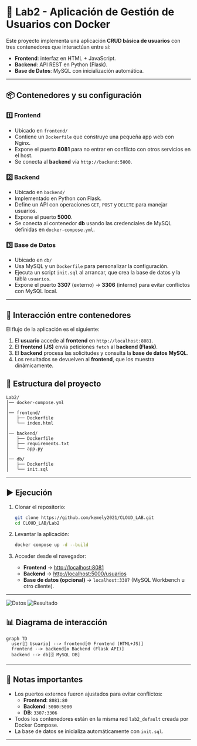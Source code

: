 # 🐳 Lab2 - Aplicación de Gestión de Usuarios con Docker

Este proyecto implementa una aplicación **CRUD básica de usuarios** con tres contenedores que interactúan entre sí:

- **Frontend**: interfaz en HTML + JavaScript.  
- **Backend**: API REST en Python (Flask).  
- **Base de Datos**: MySQL con inicialización automática.  

---

## 📦 Contenedores y su configuración

### 1️⃣ Frontend
- Ubicado en `frontend/`  
- Contiene un `Dockerfile` que construye una pequeña app web con Nginx.  
- Expone el puerto **8081** para no entrar en conflicto con otros servicios en el host.  
- Se conecta al **backend** vía `http://backend:5000`.

### 2️⃣ Backend
- Ubicado en `backend/`  
- Implementado en Python con Flask.  
- Define un API con operaciones `GET`, `POST` y `DELETE` para manejar usuarios.  
- Expone el puerto **5000**.  
- Se conecta al contenedor **db** usando las credenciales de MySQL definidas en `docker-compose.yml`.

### 3️⃣ Base de Datos
- Ubicado en `db/`  
- Usa MySQL y un `Dockerfile` para personalizar la configuración.  
- Ejecuta un script `init.sql` al arrancar, que crea la base de datos y la tabla `usuarios`.  
- Expone el puerto **3307** (externo) → **3306** (interno) para evitar conflictos con MySQL local.

---

## 🔗 Interacción entre contenedores

El flujo de la aplicación es el siguiente:

1. El **usuario** accede al **frontend** en `http://localhost:8081`.
2. El **frontend (JS)** envía peticiones `fetch` al **backend (Flask)**.
3. El **backend** procesa las solicitudes y consulta la **base de datos MySQL**.
4. Los resultados se devuelven al **frontend**, que los muestra dinámicamente.

## 📂 Estructura del proyecto

```
Lab2/
│── docker-compose.yml
│
│── frontend/
│   ├── Dockerfile
│   └── index.html
│
│── backend/
│   ├── Dockerfile
│   ├── requirements.txt
│   └── app.py
│
│── db/
│   ├── Dockerfile
│   └── init.sql
```

---

## ▶️ Ejecución

1. Clonar el repositorio:
   ```bash
   git clone https://github.com/kemely2021/CLOUD_LAB.git
   cd CLOUD_LAB/Lab2
   ```

2. Levantar la aplicación:
   ```bash
   docker compose up -d --build
   ```

3. Acceder desde el navegador:
   - **Frontend** → [http://localhost:8081](http://localhost:8081)  
   - **Backend** → [http://localhost:5000/usuarios](http://localhost:5000/usuarios)  
   - **Base de datos (opcional)** → `localhost:3307` (MySQL Workbench u otro cliente).
---

![Datos](https://github.com/kemely2021/CLOUD_LAB/blob/main/Lab2/IMAGENES/datos.png)
![Resultado](https://github.com/kemely2021/CLOUD_LAB/blob/main/Lab2/IMAGENES/resultado.png)


## 📊 Diagrama de interacción

```mermaid
graph TD
  user[👤 Usuario] --> frontend[🌐 Frontend (HTML+JS)]
  frontend --> backend[⚙️ Backend (Flask API)]
  backend --> db[🗄 MySQL DB]

```

---

## 📌 Notas importantes

- Los puertos externos fueron ajustados para evitar conflictos:
  - **Frontend**: `8081:80`
  - **Backend**: `5000:5000`
  - **DB**: `3307:3306`
- Todos los contenedores están en la misma red `lab2_default` creada por Docker Compose.
- La base de datos se inicializa automáticamente con `init.sql`.
---
